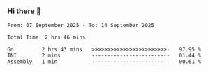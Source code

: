 ### Hi there 👋

<!--
**zhumeme/zhumeme** is a ✨ _special_ ✨ repository because its `README.md` (this file) appears on your GitHub profile.

Here are some ideas to get you started:

- 🔭 I’m currently working on ...
- 🌱 I’m currently learning ...
- 👯 I’m looking to collaborate on ...
- 🤔 I’m looking for help with ...
- 💬 Ask me about ...
- 📫 How to reach me: ...
- 😄 Pronouns: ...
- ⚡ Fun fact: ...
-->

<!--START_SECTION:waka-->

```all_time
From: 07 September 2025 - To: 14 September 2025

Total Time: 2 hrs 46 mins

Go         2 hrs 43 mins   >>>>>>>>>>>>>>>>>>>>>>>>-   97.95 %
INI        2 mins          -------------------------   01.44 %
Assembly   1 min           -------------------------   00.61 %
```

<!--END_SECTION:waka-->

